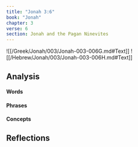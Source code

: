 ```yaml
---
title: "Jonah 3:6"
book: "Jonah"
chapter: 3
verse: 6
section: Jonah and the Pagan Ninevites
---
```

![[/Greek/Jonah/003/Jonah-003-006G.md#Text]]
![[/Hebrew/Jonah/003/Jonah-003-006H.md#Text]]

## Analysis

#### Words

#### Phrases

#### Concepts

## Reflections
